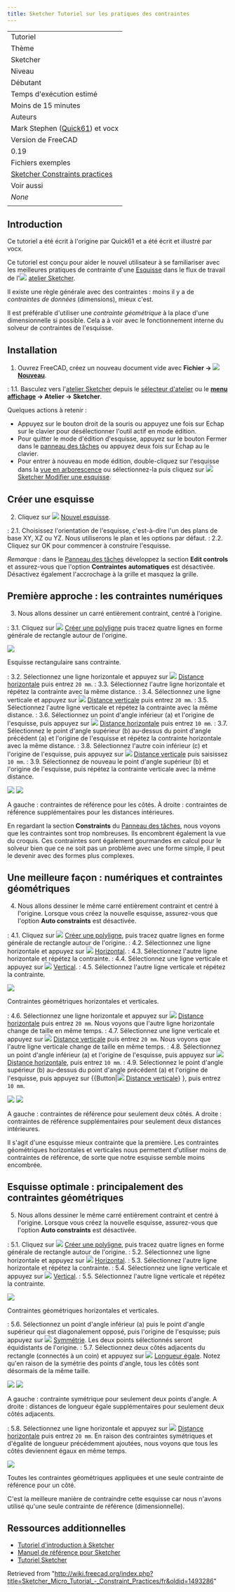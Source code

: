 ```yaml
---
title: Sketcher Tutoriel sur les pratiques des contraintes
---
```

|  |
| --- |
| Tutoriel |
| Thème |
| Sketcher |
| Niveau |
| Débutant |
| Temps d'exécution estimé |
| Moins de 15 minutes |
| Auteurs |
| Mark Stephen ([Quick61](/User:Quick61 "User:Quick61")) et vocx |
| Version de FreeCAD |
| 0.19 |
| Fichiers exemples |
| [Sketcher Constraints practices](https://forum.freecadweb.org/viewtopic.php?f=36&p=371659#p371659) |
| Voir aussi |
| *None* |
|  |

## Introduction

Ce tutoriel a été écrit à l'origine par Quick61 et a été écrit et illustré par vocx.

Ce tutoriel est conçu pour aider le nouvel utilisateur à se familiariser avec les meilleures pratiques de contrainte d'une [Esquisse](/Sketch/fr "Sketch/fr") dans le flux de travail de l'![](/images/Workbench_Sketcher.svg) [atelier Sketcher](/Sketcher_Workbench "Sketcher Workbench").

Il existe une règle générale avec des contraintes : moins il y a de *contraintes de données* (dimensions), mieux c'est.

Il est préférable d'utiliser une *contrainte géométrique* à la place d'une dimensionnelle si possible. Cela a à voir avec le fonctionnement interne du solveur de contraintes de l'esquisse.

## Installation

1. Ouvrez FreeCAD, créez un nouveau document vide avec **Fichier → ![](/images/Std_New.svg) [Nouveau](/Std_New/fr "Std New/fr")**.

:   1.1. Basculez vers l'[atelier Sketcher](/Sketcher_Workbench/fr "Sketcher Workbench/fr") depuis le [sélecteur d'atelier](/Std_Workbench/fr "Std Workbench/fr") ou le **[menu affichage](/Std_View_Menu/fr "Std View Menu/fr") → Atelier → Sketcher**.

Quelques actions à retenir :

* Appuyez sur le bouton droit de la souris ou appuyez une fois sur Echap sur le clavier pour désélectionner l'outil actif en mode édition.
* Pour quitter le mode d'édition d'esquisse, appuyez sur le bouton Fermer dans le [panneau des tâches](/Task_Panel/fr "Task Panel/fr") ou appuyez deux fois sur Echap au le clavier.
* Pour entrer à nouveau en mode édition, double-cliquez sur l'esquisse dans la [vue en arborescence](/Tree_view/fr "Tree view/fr") ou sélectionnez-la puis cliquez sur ![](/images/Sketcher_EditSketch.svg) [Sketcher Modifier une esquisse](/Sketcher_EditSketch/fr "Sketcher EditSketch/fr").

## Créer une esquisse

2. Cliquez sur ![](/images/Sketcher_NewSketch.svg) [Nouvel esquisse](/Sketcher_NewSketch/fr "Sketcher NewSketch/fr").

:   2.1. Choisissez l'orientation de l'esquisse, c'est-à-dire l'un des plans de base XY, XZ ou YZ. Nous utiliserons le plan et les options par défaut.
:   2.2. Cliquez sur OK pour commencer à construire l'esquisse.

*Remarque :* dans le [Panneau des tâches](/Task_Panel/fr "Task Panel/fr") développez la section **Edit controls** et assurez-vous que l'option **Contraintes automatiques** est désactivée. Désactivez également l'accrochage à la grille et masquez la grille.

## Première approche : les contraintes numériques

3. Nous allons dessiner un carré entièrement contraint, centré à l'origine.

:   3.1. Cliquez sur ![](/images/Sketcher_CreatePolyline.svg) [Créer une polyligne](/Sketcher_CreatePolyline/fr "Sketcher CreatePolyline/fr") puis tracez quatre lignes en forme générale de rectangle autour de l'origine.

![](/images/01a_Sk02_Sketcher_Rectangle_unconstrained.png)

Esquisse rectangulaire sans contrainte.

:   3.2. Sélectionnez une ligne horizontale et appuyez sur ![](/images/Constraint_HorizontalDistance.svg) [Distance horizontale](/Sketcher_ConstrainDistanceX/fr "Sketcher ConstrainDistanceX/fr") puis entrez `20 mm`.
:   3.3. Sélectionnez l'autre ligne horizontale et répétez la contrainte avec la même distance.
:   3.4. Sélectionnez une ligne verticale et appuyez sur ![](/images/Constraint_VerticalDistance.svg) [Distance verticale](/Sketcher_ConstrainDistanceY/fr "Sketcher ConstrainDistanceY/fr") puis entrez `20 mm`.
:   3.5. Sélectionnez l'autre ligne verticale et répétez la contrainte avec la même distance.
:   3.6. Sélectionnez un point d'angle inférieur (a) et l'origine de l'esquisse, puis appuyez sur ![](/images/Constraint_HorizontalDistance.svg) [Distance horizontale](/Sketcher_ConstrainDistanceX/fr "Sketcher ConstrainDistanceX/fr") puis entrez `10 mm`.
:   3.7. Sélectionnez le point d'angle supérieur (b) au-dessus du point d'angle précédent (a) et l'origine de l'esquisse et répétez la contrainte horizontale avec la même distance.
:   3.8. Sélectionnez l'autre coin inférieur (c) et l'origine de l'esquisse, puis appuyez sur ![](/images/Constraint_VerticalDistance.svg) [Distance verticale](/Sketcher_ConstrainDistanceY/fr "Sketcher ConstrainDistanceY/fr") puis saisissez `10 mm`.
:   3.9. Sélectionnez de nouveau le point d'angle supérieur (b) et l'origine de l'esquisse, puis répétez la contrainte verticale avec la même distance.

![](/images/01b_Sk02_Sketcher_Rectangle_constrained_lengths_1.png) ![](/images/01c_Sk02_Sketcher_Rectangle_constrained_lengths_2.png)

A gauche : contraintes de référence pour les côtés. À droite : contraintes de référence supplémentaires pour les distances intérieures.

En regardant la section **Constraints** du [Panneau des tâches](/Task_Panel/fr "Task Panel/fr"), nous voyons que les contraintes sont trop nombreuses. Ils encombrent également la vue du croquis. Ces contraintes sont également gourmandes en calcul pour le solveur bien que ce ne soit pas un problème avec une forme simple, il peut le devenir avec des formes plus complexes.

## Une meilleure façon : numériques et contraintes géométriques

4. Nous allons dessiner le même carré entièrement contraint et centré à l'origine. Lorsque vous créez la nouvelle esquisse, assurez-vous que l'option **Auto constraints** est désactivée.

:   4.1. Cliquez sur ![](/images/Sketcher_CreatePolyline.svg) [Créer une polyligne](/Sketcher_CreatePolyline/fr "Sketcher CreatePolyline/fr"), puis tracez quatre lignes en forme générale de rectangle autour de l'origine.
:   4.2. Sélectionnez une ligne horizontale et appuyez sur ![](/images/Constraint_Horizontal.svg)  [Horizontal](/Sketcher_ConstrainHorizontal/fr "Sketcher ConstrainHorizontal/fr").
:   4.3. Sélectionnez l'autre ligne horizontale et répétez la contrainte.
:   4.4. Sélectionnez une ligne verticale et appuyez sur ![](/images/Constraint_Vertical.svg)  [Vertical](/Sketcher_ConstrainVertical/fr "Sketcher ConstrainVertical/fr").
:   4.5. Sélectionnez l'autre ligne verticale et répétez la contrainte.

![](/images/02a_Sk02_Sketcher_Rectangle_constrained_horizontal-vertical.png)

Contraintes géométriques horizontales et verticales.

:   4.6. Sélectionnez une ligne horizontale et appuyez sur ![](/images/Constraint_HorizontalDistance.svg) [Distance horizontale](/Sketcher_ConstrainDistanceX/fr "Sketcher ConstrainDistanceX/fr") puis entrez `20 mm`. Nous voyons que l'autre ligne horizontale change de taille en même temps.
:   4.7. Sélectionnez une ligne verticale et appuyez sur ![](/images/Constraint_VerticalDistance.svg) [Distance verticale](/Sketcher_ConstrainDistanceY/fr "Sketcher ConstrainDistanceY/fr") puis entrez `20 mm`. Nous voyons que l'autre ligne verticale change de taille en même temps.
:   4.8. Sélectionnez un point d'angle inférieur (a) et l'origine de l'esquisse, puis appuyez sur ![](/images/Constraint_HorizontalDistance.svg) [Distance horizontale](/Sketcher_ConstrainDistanceX/fr "Sketcher ConstrainDistanceX/fr"), puis entrez `10 mm`.
:   4.9. Sélectionnez le point d'angle supérieur (b) au-dessus du point d'angle précédent (a) et l'origine de l'esquisse, puis appuyez sur {{Button|![](/images/Constraint_VerticalDistance.svg) [Distance verticale](/Sketcher_ConstrainDistanceY/fr "Sketcher ConstrainDistanceY/fr")} }, puis entrez `10 mm`.

![](/images/02b_Sk02_Sketcher_Rectangle_constrained_lengths_1.png) ![](/images/02c_Sk02_Sketcher_Rectangle_constrained_lengths_2.png)

A gauche : contraintes de référence pour seulement deux côtés. A droite : contraintes de référence supplémentaires pour seulement deux distances intérieures.

Il s'agit d'une esquisse mieux contrainte que la première. Les contraintes géométriques horizontales et verticales nous permettent d'utiliser moins de contraintes de référence, de sorte que notre esquisse semble moins encombrée.

## Esquisse optimale : principalement des contraintes géométriques

5. Nous allons dessiner le même carré entièrement contraint et centré à l'origine. Lorsque vous créez la nouvelle esquisse, assurez-vous que l'option **Auto constraints** est désactivée.

:   5.1. Cliquez sur ![](/images/Sketcher_CreatePolyline.svg) [Créer une polyligne](/Sketcher_CreatePolyline/fr "Sketcher CreatePolyline/fr"), puis tracez quatre lignes en forme générale de rectangle autour de l'origine.
:   5.2. Sélectionnez une ligne horizontale et appuyez sur ![](/images/Constraint_Horizontal.svg) [Horizontal](/Sketcher_ConstrainHorizontal/fr "Sketcher ConstrainHorizontal/fr").
:   5.3. Sélectionnez l'autre ligne horizontale et répétez la contrainte.
:   5.4. Sélectionnez une ligne verticale et appuyez sur ![](/images/Constraint_Vertical.svg) [Vertical](/Sketcher_ConstrainVertical/fr "Sketcher ConstrainVertical/fr").
:   5.5. Sélectionnez l'autre ligne verticale et répétez la contrainte.

![](/images/03a_Sk02_Sketcher_Rectangle_constrained_horizontal-vertical.png)

Contraintes géométriques horizontales et verticales.

:   5.6. Sélectionnez un point d'angle inférieur (a) puis le point d'angle supérieur qui est diagonalement opposé, puis l'origine de l'esquisse; puis appuyez sur ![](/images/Constraint_Symmetric.svg) [Symmétrie](/Sketcher_ConstrainSymmetric/fr "Sketcher ConstrainSymmetric/fr"). Les deux points sélectionnés seront équidistants de l'origine.
:   5.7. Sélectionnez deux côtés adjacents du rectangle (connectés à un coin) et appuyez sur ![](/images/Constraint_EqualLength.svg) [Longueur égale](/Sketcher_ConstrainEqual/fr "Sketcher ConstrainEqual/fr"). Notez qu'en raison de la symétrie des points d'angle, tous les côtés sont désormais de la même taille.

![](/images/03b_Sk02_Sketcher_Rectangle_constrained_symmetric.png) ![](/images/03c_Sk02_Sketcher_Rectangle_constrained_equal_length.png)

A gauche : contrainte symétrique pour seulement deux points d'angle. A droite : distances de longueur égale supplémentaires pour seulement deux côtés adjacents.

:   5.8. Sélectionnez une ligne horizontale et appuyez sur ![](/images/Constraint_HorizontalDistance.svg) [Distance horizontale](/Sketcher_ConstrainDistanceX/fr "Sketcher ConstrainDistanceX/fr") puis entrez `20 mm`. En raison des contraintes symétriques et d'égalité de longueur précédemment ajoutées, nous voyons que tous les côtés deviennent égaux en même temps.

![](/images/03d_Sk02_Sketcher_Rectangle_constrained_length.png)

Toutes les contraintes géométriques appliquées et une seule contrainte de référence pour un côté.

C'est la meilleure manière de contraindre cette esquisse car nous n'avons utilisé qu'une seule contrainte de référence (dimensionnelle).

## Ressources additionnelles

* [Tutoriel d'introduction à Sketcher](/Basic_Sketcher_Tutorial/fr "Basic Sketcher Tutorial/fr")
* [Manuel de référence pour Sketcher](/Sketcher_Lecture/fr "Sketcher Lecture/fr")
* [Tutoriel Sketcher](/Sketcher_Tutorial/fr "Sketcher Tutorial/fr")

Retrieved from "<http://wiki.freecad.org/index.php?title=Sketcher_Micro_Tutorial_-_Constraint_Practices/fr&oldid=1493286>"
